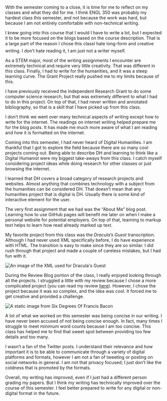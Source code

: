 With the semester coming to a close, it is time for me to reflect on my classes and what they did for me. I think ENGL 350 was probably my hardest class this semester, and not because the work was hard, but because I am not entirely comfortable with non-technical writing.

I knew going into this course that I would I have to write a lot, but I expected it to be more focused on the blogs based on the course description. That is a large part of the reason I chose this class&#150;I hate long-form and creative writing. I don’t hate reading it, I am just not a writer myself.

As a STEM major, most of the writing assignments I encounter are extremely technical and require very little creativity. That was different in this class. Finally, I had to write for the humanities, and it was a steep learning curve. The Grant Project really pushed me to my limits because of this. 

I have previously received the Independent Research Grant to do some computer science research, but that was extremely different to what I had to do in this project. On top of that, I had never written and annotated bibliography, so that is a skill that I have picked up from this class.

I don’t think we went over many technical aspects of writing except how to write for the internet. The readings on internet writing helped prepare me for the blog posts. It has made me much more aware of what I am reading and how it is formatted on the internet.

Coming into this semester, I had never heard of Digital Humanities. I am thankful that I got to explore the field because there are so many cool projects coming out. Being able to describe DH and learning to think like a Digital Humanist were my biggest take-aways from this class. I catch myself considering project ideas while doing research for other classes or just browsing the internet. 

I learned that DH covers a broad category of research projects and websites. Almost anything that combines technology with a subject from the humanities can be considered DH. That doesn’t mean that any humanities project that is digital is DH. Usually there is some kind of interactive element for the user.

The very first assignment that we had was the “About Me” blog post. Learning how to use GitHub pages will benefit me later on when I make a personal website for potential employers. On top of that, learning to markup text helps to learn how read already marked up text.

My favorite project from this class was the _Dracula’s Guest_ transcription. Although I had never used XML specifically before, I do have experience with HTML. The transition is easy to make since they are so similar. I did rush through that project and made a couple of careless mistakes, but I had fun with it.

![An image of the XML used for Dracula's Guest](https://william-parker.github.io/william-parker/images/XML.png)

During the Review Blog portion of the class, I really enjoyed looking through all the projects. I struggled a little with my review because I chose a more complicated project (you can read my review [here](https://william-parker.github.io/william-parker/2022/02/06/review-blog.html)). However, I chose the project because it was so complex, and the idea was cool. It forced me to get creative and provided a challenge.

![A static image from Six Degrees Of Francis Bacon](https://william-parker.github.io/william-parker/images/SDoFB_Home.png)

A lot of what we worked on this semester was being concise in our writing. I have never been accused of not being concise enough. In fact, many times I struggle to meet minimum word counts because I am too concise. This class has helped me to find that sweet spot between providing too few details and too many.

I wasn’t a fan of the Twitter posts. I understand their relevance and how important it is to be able to communicate through a variety of digital platforms and formats, however I am not a fan of tweeting or posting on social networks in general. I am not that privacy focused; I just don’t like the coldness that is promoted by the formats.

Overall, my writing has improved, even if I just had a different person grading my papers. But I think my writing has technically improved over the course of this semester. I feel better prepared to write for any digital or non-digital format in the future.

